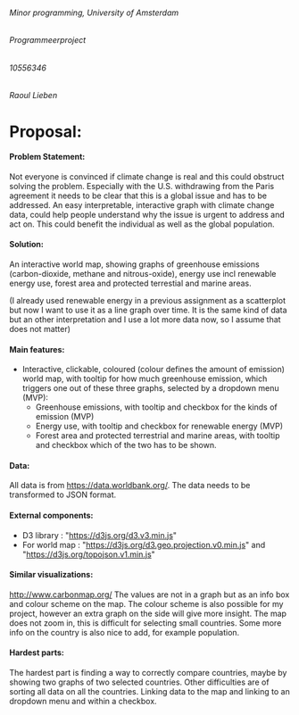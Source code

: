 ###### Minor programming, University of Amsterdam
###### Programmeerproject
###### 10556346
###### Raoul Lieben


# Proposal:

#### Problem Statement:

Not everyone is convinced if climate change is real and this could obstruct solving the problem. Especially with the U.S.
withdrawing from the Paris agreement it needs to be clear that this is a global issue and has to be addressed. An easy
interpretable, interactive graph with climate change data, could help people understand why the issue is urgent to
address and act on. This could benefit the individual as well as the global population.

#### Solution:
An interactive world map, showing graphs of greenhouse emissions (carbon-dioxide, methane and nitrous-oxide), energy use incl
renewable energy use, forest area and protected terrestial and marine areas.

(I already used renewable energy in a previous assignment as a scatterplot but now I want to use it as a line graph over time.
It is the same kind of data but an other interpretation and I use a lot more data now, so I assume that does not matter)

#### Main features:
- Interactive, clickable, coloured (colour defines the amount of emission) world map, with tooltip for how much greenhouse
emission, which triggers one out of these three graphs, selected by a dropdown menu (MVP):
    - Greenhouse emissions, with tooltip and checkbox for the kinds of emission (MVP)
    - Energy use, with tooltip and checkbox for renewable energy (MVP)
    - Forest area and protected terrestrial and marine areas, with tooltip and checkbox which of the two has to be shown.

#### Data:
All data is from https://data.worldbank.org/. The data needs to be transformed to JSON format.

#### External components:
- D3 library : "https://d3js.org/d3.v3.min.js"
- For world map : "https://d3js.org/d3.geo.projection.v0.min.js" and "https://d3js.org/topojson.v1.min.js"

#### Similar visualizations:
http://www.carbonmap.org/
The values are not in a graph but as an info box and colour scheme on the map. The colour scheme is also possible for my
project, however an extra graph on the side will give more insight.
The map does not zoom in, this is difficult for selecting small countries. Some more info on the country is also nice to add,
for example population.

#### Hardest parts:
The hardest part is finding a way to correctly compare countries, maybe by showing two graphs of two selected countries.
Other difficulties are of sorting all data on all the countries. Linking data to the map and linking to an dropdown menu and
within a checkbox. 
